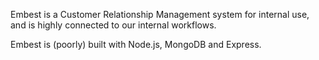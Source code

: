 Embest is a Customer Relationship Management system for internal use, and is highly connected to our internal workflows.

Embest is (poorly) built with Node.js, MongoDB and Express.
